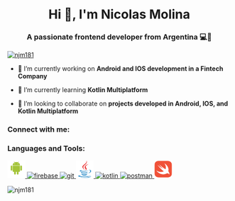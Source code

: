 <h1 align="center">Hi 👋, I'm Nicolas Molina</h1>
<h3 align="center">A passionate frontend developer from Argentina 💻📱</h3>

<p align="left"> <a href="https://github.com/ryo-ma/github-profile-trophy"><img src="https://github-profile-trophy.vercel.app/?username=njm181" alt="njm181" /></a> </p>

- 🔭 I’m currently working on **Android and IOS development in a Fintech Company**

- 🌱 I’m currently learning **Kotlin Multiplatform**

- 👯 I’m looking to collaborate on **projects developed in Android, IOS, and Kotlin Multiplatform**

<h3 align="left">Connect with me:</h3>
<p align="left">
</p>

<h3 align="left">Languages and Tools:</h3>
<p align="left"> <a href="https://developer.android.com" target="_blank" rel="noreferrer"> <img src="https://raw.githubusercontent.com/devicons/devicon/master/icons/android/android-original-wordmark.svg" alt="android" width="40" height="40"/> </a> <a href="https://firebase.google.com/" target="_blank" rel="noreferrer"> <img src="https://www.vectorlogo.zone/logos/firebase/firebase-icon.svg" alt="firebase" width="40" height="40"/> </a> <a href="https://git-scm.com/" target="_blank" rel="noreferrer"> <img src="https://www.vectorlogo.zone/logos/git-scm/git-scm-icon.svg" alt="git" width="40" height="40"/> </a> <a href="https://www.java.com" target="_blank" rel="noreferrer"> <img src="https://raw.githubusercontent.com/devicons/devicon/master/icons/java/java-original.svg" alt="java" width="40" height="40"/> </a> <a href="https://kotlinlang.org" target="_blank" rel="noreferrer"> <img src="https://www.vectorlogo.zone/logos/kotlinlang/kotlinlang-icon.svg" alt="kotlin" width="40" height="40"/> </a> <a href="https://postman.com" target="_blank" rel="noreferrer"> <img src="https://www.vectorlogo.zone/logos/getpostman/getpostman-icon.svg" alt="postman" width="40" height="40"/> </a> <a href="https://developer.apple.com/swift/" target="_blank" rel="noreferrer"> <img src="https://raw.githubusercontent.com/devicons/devicon/master/icons/swift/swift-original.svg" alt="swift" width="40" height="40"/> </a> </p>

<p><img align="center" src="https://github-readme-streak-stats.herokuapp.com/?user=njm181&" alt="njm181" /></p>



<!---<div align="center">
  <h1 align="center">
    Hi there and welcome to my profile! 📱 💻
  </h1>
<div/>
<br>

<!--
<img src="https://github.com/njm181/njm181/assets/42520564/774a0f03-4ed3-4a44-8df4-ba16e4919094">
-->
<!--
<br>

<div align="left">
<h4>- 🔭 I’m currently working on Android and IOS development in a Fintech Company</h4>
<h4>- 🌱 I’m currently learning -> Androi | IOS | Kotlin Multiplatform </h4>
</div>
<br>

[![My Skills](https://skillicons.dev/icons?i=kotlin,swift)](https://skillicons.dev)
--->
<!--
**njm181/njm181** is a ✨ _special_ ✨ repository because its `README.md` (this file) appears on your GitHub profile.

Here are some ideas to get you started:

- 🔭 I’m currently working on ...
- 🌱 I’m currently learning ...
- 👯 I’m looking to collaborate on ...
- 🤔 I’m looking for help with ...
- 💬 Ask me about ...
- 📫 How to reach me: ...
- 😄 Pronouns: ...
- ⚡ Fun fact: ...
-->

